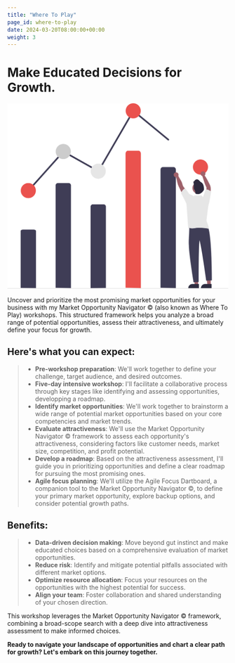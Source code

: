 ```yaml
---
title: "Where To Play"
page_id: where-to-play
date: 2024-03-20T08:00:00+00:00
weight: 3
---
```


# Make Educated Decisions for Growth.

![Where To Play](/images/illustrations/undraw_visual_data_re_mxxo.svg)

<!--more-->

Uncover and prioritize the most promising market opportunities for your business with my Market Opportunity Navigator © (also known as Where To Play) workshops. This structured framework helps you analyze a broad range of potential opportunities, assess their attractiveness, and ultimately define your focus for growth.

## Here's what you can expect:
  > * **Pre-workshop preparation**: We'll work together to define your challenge, target audience, and desired outcomes.
  > * **Five-day intensive workshop**: I'll facilitate a collaborative process through key stages like identifying and assessing opportunities, developping a roadmap.
  > * **Identify market opportunities**: We'll work together to brainstorm a wide range of potential market opportunities based on your core competencies and market trends.
  > * **Evaluate attractiveness**: We'll use the Market Opportunity Navigator © framework to assess each opportunity's attractiveness, considering factors like customer needs, market size, competition, and profit potential.
  > * **Develop a roadmap**: Based on the attractiveness assessment, I'll guide you in prioritizing opportunities and define a clear roadmap for pursuing the most promising ones.
  > * **Agile focus planning**: We'll utilize the Agile Focus Dartboard, a companion tool to the Market Opportunity Navigator ©, to define your primary market opportunity, explore backup options, and consider potential growth paths.

## Benefits:
  > * **Data-driven decision making**: Move beyond gut instinct and make educated choices based on a comprehensive evaluation of market opportunities.
  > * **Reduce risk**: Identify and mitigate potential pitfalls associated with different market options.
  > * **Optimize resource allocation**: Focus your resources on the opportunities with the highest potential for success.
  > * **Align your team**: Foster collaboration and shared understanding of your chosen direction.

This workshop leverages the Market Opportunity Navigator © framework, combining a broad-scope search with a deep dive into attractiveness assessment to make informed choices.

**Ready to navigate your landscape of opportunities and chart a clear path for growth? Let's embark on this journey together.**
